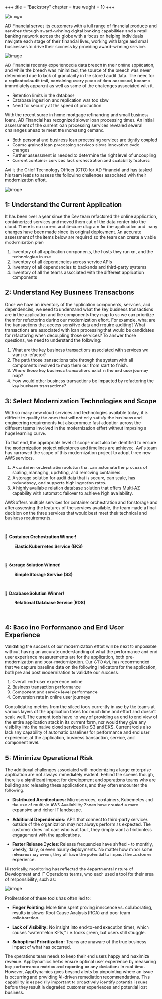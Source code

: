 +++
title = "Backstory"
chapter = true
weight = 10
+++

![image](/images/the_backstory/ad_financial_logo_lrg.png)

AD Financial serves its customers with a full range of financial products and services through award-winning digital banking capabilities and a retail banking network across the globe with a focus on helping individuals navigate each stage of their financial lives, working with  large and small businesses to drive their success by providing award-winning service.

![image](/images/the_backstory/ad_financial_web.png)

AD Financial recently experienced a data breech in their online application, and while the breech was minimized, the source of the breech was never determined due to lack of granularity in the stored audit data.  The need for a replicated audit trail, containing every piece of data accessed, became immediately apparent as well as some of the challenges associated with it.

* Retention limits in the database
* Database ingestion and replication was too slow
* Need for security at the speed of production

With the recent surge in home mortgage refinancing and small business loans, AD Financial has recognized slower loan processing times.  An initial assessment of the current loan processing services revealed several challenges ahead to meet the increasing demand.

* Both personal and business loan processing services are tightly coupled
* Coarse grained loan processing services slows innovative code changes
* Further assessment is needed to determine the right level of uncoupling
* Current container services lack orchestration and scalability features

Avi is the Chief Technology Officer (CTO) for AD Financial and has tasked his team leads to assess the following challenges associated with their modernization effort.

![image](/images/the_backstory/ad_team_cto.png)



## 1: Understand the Current Application

It has been over a year since the Dev team refactored the online application, containerized services and moved them out of the data center into the cloud.  There is no current architecture diagram for the application and many changes have been made since its original deployment. An accurate assessment of the items below are required so the team can create a viable modernization plan:

1.	Inventory of all application components, the hosts they run on, and the technologies in use
2.	Inventory of all dependencies across service APIs
3.	Inventory of all dependencies to backends and third-party systems
4.	Inventory of all the teams associated with the different application components 

## 2: Understand Key Business Transactions

Once we have an inventory of the application components, services, and dependencies, we need to understand what the key business transactions are in the application and the components they map to so we can prioritize them for refactoring during our modernization effort.  For example, what are the transactions that access sensitive data and require auditing?  What transactions are associated with loan processing that would be candidates for refactoring when decoupling those services? To answer those questions, we need to understand the following:

1.	What are the key business transactions associated with services we want to refactor?
2.	The path those transactions take through the system with all components involved to map them out from start to finish.
3.	Where those key business transactions exist in the end user journey map?
4.	How would other business transactions be impacted by refactoring the key business transactions?


## 3: Select Modernization Technologies and Scope

With so many new cloud services and technologies available today, it is difficult to qualify the ones that will not only satisfy the business and engineering requirements but also promote fast adoption across the different teams involved in the modernization effort without imposing a huge learning curve.

To that end, the appropriate level of scope must also be identified to ensure the modernization project milestones and timelines are achieved.  Avi's team has narrowed the scope of this modernization project to adopt three new AWS services.

1.	A container orchestration solution that can automate the process of scaling, managing, updating, and removing containers.
2.	A storage solution for audit data that is secure, can scale, has redundancy, and supports high ingestion rates.
3.  A highly available relation database solution that offers Multi-AZ capability with automatic failover to achieve high availability.

AWS offers multiple services for container orchestration and for storage and after assessing the features of the services available, the team made a final decision on the three services that would best meet their technical and business requirements.  

<br>

:small_blue_diamond: **Container Orchestration Winner!**

&nbsp;&nbsp;&nbsp;&nbsp;&nbsp;&nbsp;&nbsp;<i class='fa fa-check-square'></i> **Elastic Kubernetes Service (EKS)**

<br>

:small_blue_diamond: **Storage Solution Winner!**

&nbsp;&nbsp;&nbsp;&nbsp;&nbsp;&nbsp;&nbsp;<i class='fa fa-check-square'></i> **Simple Storage Service (S3)**

<br>

:small_blue_diamond: **Database Solution Winner!**

&nbsp;&nbsp;&nbsp;&nbsp;&nbsp;&nbsp;&nbsp;<i class='fa fa-check-square'></i> **Relational Database Service (RDS)**

<br>

## 4: Baseline Performance and End User Experience

Validating the success of our modernization effort will be next to impossible without having an accurate understanding of what the performance and end user experience measurements are for the application, both pre-modernization and post-modernization.  Our CTO Avi, has recommended that we capture baseline data on the following indicators for the application, both pre and post modernization to validate our success:

1.	Overall end-user experience online
2.	Business transaction performance
3.	Component and service level performance
4.	Conversion rate in online user journeys

Consolidating metrics from the siloed tools currently in use by the teams at various layers of the application takes too much time and effort and doesn’t scale well.  The current tools have no way of providing an end to end view of the entire application stack in its current form, nor would they give any visibility into the native cloud services like S3 and EKS.  Current tools also lack any capability of automatic baselines for performance and end user experience, at the application, business transaction, service, and component level.

## 5: Minimize Operational Risk

The additional challenges associated with modernizing a large enterprise application are not always immediately evident. Behind the scenes though, there is a significant impact for development and operations teams who are building and releasing these applications, and they often encounter the following:

- **Distributed Architectures:** Microservices, containers, Kubernetes and the use of multiple AWS Availability Zones have created a more expansive and richer IT landscape.

- **Additional Dependencies:** APIs that connect to third-party services outside of the organization may not always perform as expected. The customer does not care who is at fault, they simply want a frictionless engagement with the applications.

- **Faster Release Cycles:** Release frequencies have shifted - to monthly, weekly, daily, or even hourly deployments. No matter how minor some releases may seem, they all have the potential to impact the customer experience.


Historically, monitoring has reflected the departmental nature of Development and IT Operations teams, who each used a tool for their area of responsibility, such as:

![image](/images/the_backstory/siloed_tools.png)

Proliferation of these tools has often led to:

- **Finger Pointing:** More time spent proving innocence vs. collaborating, results in slower Root Cause Analysis (RCA) and poor team collaboration.

- **Lack of Visibility:** No insight into end-to-end execution times, which causes “watermelon KPIs,” i.e. looks green, but users still struggle.

- **Suboptimal Prioritization:** Teams are unaware of the true business impact of what has occurred.


The operations team needs to keep their end users happy and maximize revenue. AppDynamics helps ensure optimal user experience by measuring key performance metrics and reporting on any deviations in real-time. However, AppDynamics goes beyond alerts by pinpointing where an issue is occurring and providing AI-driven remediation recommendations. This capability is especially important to proactively identify potential issues before they result in degraded customer experiences and potential lost business.